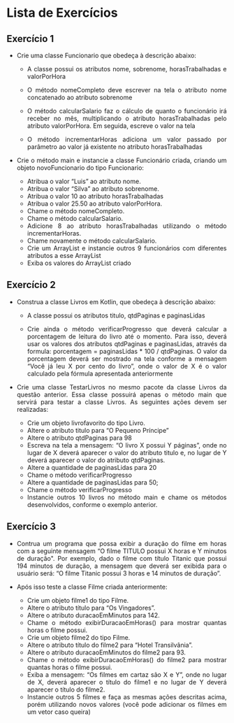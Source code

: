 # Lista de Exercícios
<div align="justify">
  
## Exercício 1
  
- Crie uma classe Funcionario que obedeça à descrição abaixo:
    
    - A classe possui os atributos nome, sobrenome, horasTrabalhadas e valorPorHora
    
    - O método nomeCompleto deve escrever na tela o atributo nome concatenado ao atributo sobrenome  
    
    - O método calcularSalario faz o cálculo de quanto o funcionário irá receber no mês, multiplicando o atributo horasTrabalhadas pelo atributo valorPorHora. Em seguida, escreve o valor na tela  
    
    - O método incrementarHoras adiciona um valor passado por parâmetro ao valor já existente no atributo horasTrabalhadas

- Crie o método main e instancie a classe Funcionário criada, criando um objeto novoFuncionario do tipo Funcionario:
    - Atribua o valor “Luis” ao atributo nome.
    - Atribua o valor “Silva” ao atributo sobrenome.
    - Atribua o valor 10 ao atributo horasTrabalhadas
    - Atribua o valor 25.50 ao atributo valorPorHora.
    - Chame o método nomeCompleto.
    - Chame o método calcularSalario.
    - Adicione 8 ao atributo horasTrabalhadas utilizando o método incrementarHoras.
    - Chame novamente o método calcularSalario.
    - Crie um ArrayList e instancie outros 9 funcionários com diferentes atributos a esse ArrayList
    - Exiba os valores do ArrayList criado

## Exercício 2
- Construa a classe Livros em Kotlin, que obedeça à descrição abaixo:
  - A classe possui os atributos titulo, qtdPaginas e paginasLidas

  - Crie ainda o método verificarProgresso que deverá calcular a porcentagem de leitura do livro até o momento. Para isso, deverá usar os valores dos atributos qtdPaginas e paginasLidas, através da formula: porcentagem = paginasLidas * 100 / qtdPaginas. O valor da porcentagem deverá ser mostrado na tela conforme a mensagem “Você já leu X por cento do livro”, onde o valor de X é o valor calculado pela fórmula apresentada anteriormente

- Crie uma classe TestarLivros no mesmo pacote da classe Livros da questão anterior. Essa classe possuirá apenas o método main que servirá para testar a classe Livros. As seguintes ações devem ser realizadas:

  - Crie um objeto livrofavorito do tipo Livro.
  - Altere o atributo titulo para “O Pequeno Príncipe”
  - Altere o atributo qtdPaginas para 98
  - Escreva na tela a mensagem: “O livro X possui Y páginas”, onde no lugar de X deverá aparecer o valor do atributo titulo e, no lugar de Y deverá aparecer o valor do atributo qtdPaginas.
  - Altere a quantidade de paginasLidas para 20
  - Chame o método verificarProgresso
  - Altere a quantidade de paginasLidas para 50;
  - Chame o método verificarProgresso
  - Instancie outros 10 livros no método main e chame os métodos desenvolvidos, conforme o exemplo anterior.

## Exercício 3
- Contrua um programa que possa exibir a duração do filme em horas com a seguinte mensagem “O filme TITULO possui X horas e Y minutos de duração". Por exemplo, dado o filme com título Titanic que possui 194 minutos de duração, a mensagem que deverá ser exibida para o usuário será: “O filme Titanic possui 3 horas e 14 minutos de duração”.

- Após isso teste a classe Filme criada anteriormente:
  - Crie um objeto filme1 do tipo Filme.
  - Altere o atributo título para “Os Vingadores”.
  - Altere o atributo duracaoEmMinutos para 142.
  - Chame o método exibirDuracaoEmHoras() para mostrar quantas horas o filme possui.
  - Crie um objeto filme2 do tipo Filme.
  - Altere o atributo título do filme2 para “Hotel Transilvânia”.
  - Altere o atributo duracaoEmMinutos do filme2 para 93.
  - Chame o método exibirDuracaoEmHoras() do filme2 para mostrar quantas horas o filme possui.
  - Exiba a mensagem: “Os filmes em cartaz são X e Y”, onde no lugar de X, deverá aparecer o título do filme1 e no lugar de Y deverá aparecer o título do filme2.
  - Instancie outros 5 filmes e faça as mesmas ações descritas acima, porém utilizando novos valores (você pode adicionar os filmes em um vetor caso queira)
<div>
